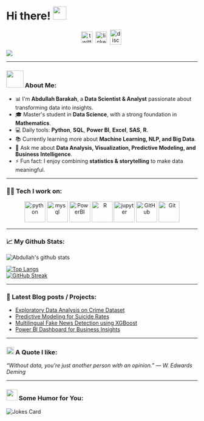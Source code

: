 # Hi there! <img src="https://github.com/TheDudeThatCode/TheDudeThatCode/blob/master/Assets/Hi.gif" width="35" />

<p align="center">
<a href="https://twitter.com/YourTwitterHandle" target="blank"><img align="center" src="https://cdn.jsdelivr.net/npm/simple-icons@3.0.1/icons/twitter.svg" alt="twitter" height="30" width="30" /></a>&nbsp;
<a href="https://linkedin.com/in/abdullah-alsulami" target="blank"><img align="center" src="https://cdn.jsdelivr.net/npm/simple-icons@3.0.1/icons/linkedin.svg" alt="linkedin" height="30" width="30" /></a>&nbsp;
<a href="http://discord.com/users/YourDiscordID" target="blank"><img align="center" src="https://cdn.jsdelivr.net/npm/simple-icons@3.0.1/icons/discord.svg" alt="discord" height="40" width="30" /></a>&nbsp;
</p>

![](https://media.giphy.com/media/13HgwGsXF0aiGY/giphy.gif)

---

### <img src="https://github.com/TheDudeThatCode/TheDudeThatCode/blob/master/Assets/Developer.gif" width="45" /> About Me:
- 📊 I'm **Abdullah Barakah**, a **Data Scientist & Analyst** passionate about transforming data into insights.  
- 🎓 Master's student in **Data Science**, with a strong foundation in **Mathematics**.  
- 💻 Daily tools: **Python**, **SQL**, **Power BI**, **Excel**, **SAS**, **R**.  
- 📚 Currently learning more about **Machine Learning, NLP, and Big Data**.  
- 💬 Ask me about **Data Analysis, Visualization, Predictive Modeling, and Business Intelligence**.  
- ⚡ Fun fact: I enjoy combining **statistics & storytelling** to make data meaningful.  

---

### 🧑‍💻 Tech I work on:

<p align="center">
      <img src="https://www.vectorlogo.zone/logos/python/python-icon.svg" alt="python" width="55" height="55"/>
      <img src="https://www.vectorlogo.zone/logos/mysql/mysql-icon.svg" alt="mysql" width="55" height="55"/>
      <img src="https://www.vectorlogo.zone/logos/microsoft_powerbi/microsoft_powerbi-icon.svg" alt="PowerBI" width="55" height="55"/>
      <img src="https://www.vectorlogo.zone/logos/r-project/r-project-icon.svg" alt="R" width="55" height="55"/>
      <img src="https://www.vectorlogo.zone/logos/jupyter/jupyter-icon.svg" alt="jupyter" width="55" height="55"/>
      <img src="https://www.vectorlogo.zone/logos/github/github-icon.svg" alt="GitHub" width="55" height="55"/>
      <img src="https://www.vectorlogo.zone/logos/git-scm/git-scm-icon.svg" alt="Git" width="55" height="55"/>
</p>

---

### 📈 My Github Stats:
![Abdullah's github stats](https://github-readme-stats.vercel.app/api?username=YourGitHubUsername&show_icons=true&title_color=00adb5&icon_color=00ffcc&text_color=eeeeee&bg_color=151515&hide=issues&count_private=true&include_all_commits=true)  

[![Top Langs](https://github-readme-stats.vercel.app/api/top-langs/?username=YourGitHubUsername&layout=compact&text_color=eeeeee&bg_color=151515&hide=css,html,php)](https://github.com/anuraghazra/github-readme-stats)  
[![GitHub Streak](https://github-readme-streak-stats.herokuapp.com/?user=YourGitHubUsername&theme=dark)](https://git.io/streak-stats)  

---

### 📝 Latest Blog posts / Projects:
<!-- BLOG-POST-LIST:START -->
- [Exploratory Data Analysis on Crime Dataset](#)
- [Predictive Modeling for Suicide Rates](#)
- [Multilingual Fake News Detection using XGBoost](#)
- [Power BI Dashboard for Business Insights](#)
<!-- BLOG-POST-LIST:END -->

---

### <img src="https://github.com/TheDudeThatCode/TheDudeThatCode/blob/master/Assets/hmm.gif" width="20" /> A Quote I like:
<i>“Without data, you're just another person with an opinion.” — W. Edwards Deming</i>

---

### <img src='https://media2.giphy.com/media/UQDSBzfyiBKvgFcSTw/giphy.gif' width ='29' /> Some Humor for You:
<img src="https://readme-jokes.vercel.app/api" alt="Jokes Card" />  
